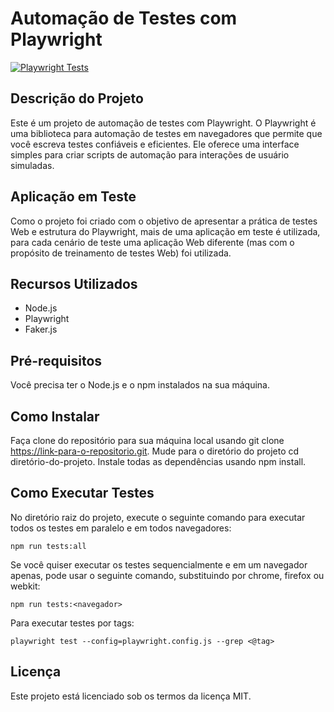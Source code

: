 # Automação de Testes com Playwright

[![Playwright Tests](https://github.com/juniorschmitz/senac-playwright/actions/workflows/playwright.yml/badge.svg)](https://github.com/juniorschmitz/senac-playwright/actions/workflows/playwright.yml)

## Descrição do Projeto
Este é um projeto de automação de testes com Playwright. O Playwright é uma biblioteca para automação de testes em navegadores que permite que você escreva testes confiáveis e eficientes. Ele oferece uma interface simples para criar scripts de automação para interações de usuário simuladas.

## Aplicação em Teste
Como o projeto foi criado com o objetivo de apresentar a prática de testes Web e estrutura do Playwright, mais de uma aplicação em teste é utilizada, para cada cenário de teste uma aplicação Web diferente (mas com o propósito de treinamento de testes Web) foi utilizada.

## Recursos Utilizados
- Node.js
- Playwright
- Faker.js

## Pré-requisitos
Você precisa ter o Node.js e o npm instalados na sua máquina.

## Como Instalar
Faça clone do repositório para sua máquina local usando git clone https://link-para-o-repositorio.git.
Mude para o diretório do projeto cd diretório-do-projeto.
Instale todas as dependências usando npm install.

## Como Executar Testes
No diretório raiz do projeto, execute o seguinte comando para executar todos os testes em paralelo e em todos navegadores:

```
npm run tests:all
```

Se você quiser executar os testes sequencialmente e em um navegador apenas, pode usar o seguinte comando, substituindo <navegador> por chrome, firefox ou webkit:

```
npm run tests:<navegador>
```

Para executar testes por tags:

```
playwright test --config=playwright.config.js --grep <@tag>
```

## Licença
Este projeto está licenciado sob os termos da licença MIT.
